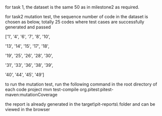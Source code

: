 for task 1, the dataset is the same 50 as in milestone2 as required.


for task2 mutation test, the sequence number of code in the dataset is chosen as below, totally 25 codes where test cases are successfully generated and passed

['1', '4', '6', '7', '8', '10', 

'13', '14', '15', '17', '18', 

'19', '25', '26', '28', '30', 

'31', '33', '36', '38', '39', 

'40', '44', '45', '49']

to run the mutation test, run the following command in the root directory of each code project
mvn test-compile org.pitest:pitest-maven:mutationCoverage

the report is already generated in the target\pit-reports\ folder and can be viewed in the browser